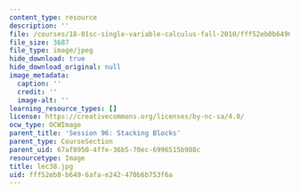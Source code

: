 ```yaml
---
content_type: resource
description: ''
file: /courses/18-01sc-single-variable-calculus-fall-2010/fff52eb0b6496afae242470b6b753f6a_lec38.jpg
file_size: 3687
file_type: image/jpeg
hide_download: true
hide_download_original: null
image_metadata:
  caption: ''
  credit: ''
  image-alt: ''
learning_resource_types: []
license: https://creativecommons.org/licenses/by-nc-sa/4.0/
ocw_type: OCWImage
parent_title: 'Session 96: Stacking Blocks'
parent_type: CourseSection
parent_uid: 67af8950-4ffe-36b5-70ec-6996515b988c
resourcetype: Image
title: lec38.jpg
uid: fff52eb0-b649-6afa-e242-470b6b753f6a
---
```

